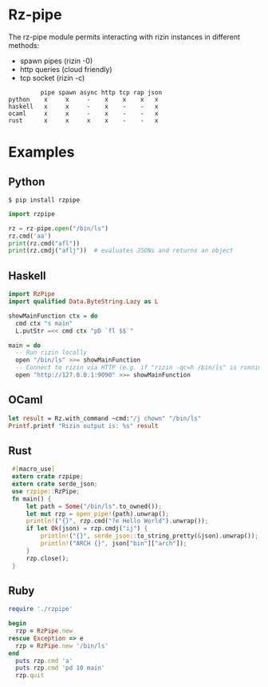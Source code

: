 # Rz-pipe

The rz-pipe module permits interacting with rizin instances in different methods:

* spawn pipes (rizin -0)
* http queries (cloud friendly)
* tcp socket (rizin -c)

```
         pipe spawn async http tcp rap json
python    x     x     -    x    x    x   x
haskell   x     x     -    x    -    -   x
ocaml     x     x     -    x    -    -   x
rust      x     x     x    x    -    -   x
```

Examples
========

Python
------

```
$ pip install rzpipe
```

```python
import rzpipe

rz = rz-pipe.open("/bin/ls")
rz.cmd('aa')
print(rz.cmd("afl"))
print(rz.cmdj("aflj"))  # evaluates JSONs and returns an object
```

Haskell
-------
```haskell
import RzPipe
import qualified Data.ByteString.Lazy as L

showMainFunction ctx = do
  cmd ctx "s main"
  L.putStr =<< cmd ctx "pD `fl $$`"

main = do
  -- Run rizin locally
  open "/bin/ls" >>= showMainFunction
  -- Connect to rizin via HTTP (e.g. if "rizin -qc=h /bin/ls" is running)
  open "http://127.0.0.1:9090" >>= showMainFunction
```

OCaml
-----
```ocaml
let result = Rz.with_command ~cmd:"/j chown" "/bin/ls"
Printf.printf "Rizin output is: %s" result
```

Rust
-----
```rust
 #[macro_use]
 extern crate rzpipe;
 extern crate serde_json;
 use rzpipe::RzPipe;
 fn main() {
     let path = Some("/bin/ls".to_owned());
     let mut rzp = open_pipe!(path).unwrap();
     println!("{}", rzp.cmd("?e Hello World").unwrap());
     if let Ok(json) = rzp.cmdj("ij") {
         println!("{}", serde_json::to_string_pretty(&json).unwrap());
         println!("ARCH {}", json["bin"]["arch"]);
     }
     rzp.close();
 }
```

Ruby
-----
```ruby
require './rzpipe'

begin
  rzp = RzPipe.new
rescue Exception => e
  rzp = RzPipe.new '/bin/ls'
end
  puts rzp.cmd 'a'
  puts rzp.cmd 'pd 10 main'
  rzp.quit
```
